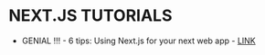 # NEXT.JS TUTORIALS

* GENIAL !!! - 6 tips: Using Next.js for your next web app - [LINK](https://medium.com/@joelei/6-tips-using-next-js-for-your-next-web-app-e3f056fa46)
